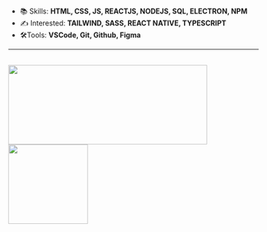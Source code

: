 - 📚 Skills: **HTML, CSS, JS, REACTJS, NODEJS, SQL, ELECTRON, NPM**    
- ✍ Interested: **TAILWIND, SASS, REACT NATIVE, TYPESCRIPT**
- 🛠️Tools: **VSCode, Git, Github, Figma**
<HR> 
   <br>
   <div>
<img height="160em" width="400px" src="https://github-readme-stats.vercel.app/api/top-langs/?username=miguelsantos1&layout=compact&langs_count=7&theme=ocean_dark"/>
      <img height="160em" src="https://github-readme-stats.vercel.app/api?username=miguelsantos1&theme=ocean_dark&show_icons=true"/>
</div>

  


   

